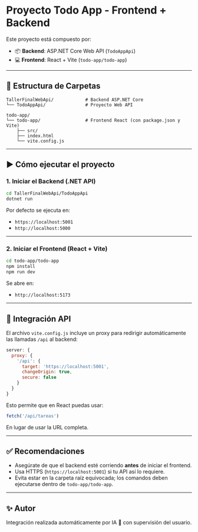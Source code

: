 
# Proyecto Todo App - Frontend + Backend

Este proyecto está compuesto por:

- 📦 **Backend**: ASP.NET Core Web API (`TodoAppApi`)
- 💻 **Frontend**: React + Vite (`todo-app/todo-app`)

---

## 📁 Estructura de Carpetas

```
TallerFinalWebApi/            # Backend ASP.NET Core
└── TodoAppApi/               # Proyecto Web API

todo-app/
└── todo-app/                 # Frontend React (con package.json y Vite)
    ├── src/
    ├── index.html
    └── vite.config.js
```

---

## ▶️ Cómo ejecutar el proyecto

### 1. Iniciar el Backend (.NET API)

```bash
cd TallerFinalWebApi/TodoAppApi
dotnet run
```

Por defecto se ejecuta en:
- `https://localhost:5001`
- `http://localhost:5000`

---

### 2. Iniciar el Frontend (React + Vite)

```bash
cd todo-app/todo-app
npm install
npm run dev
```

Se abre en:
- `http://localhost:5173`

---

## 🔁 Integración API

El archivo `vite.config.js` incluye un proxy para redirigir automáticamente las llamadas `/api` al backend:

```js
server: {
  proxy: {
    '/api': {
      target: 'https://localhost:5001',
      changeOrigin: true,
      secure: false
    }
  }
}
```

Esto permite que en React puedas usar:

```js
fetch('/api/tareas')
```

En lugar de usar la URL completa.

---

## ✅ Recomendaciones

- Asegúrate de que el backend esté corriendo **antes** de iniciar el frontend.
- Usa HTTPS (`https://localhost:5001`) si tu API así lo requiere.
- Evita estar en la carpeta raíz equivocada; los comandos deben ejecutarse dentro de `todo-app/todo-app`.

---

## ✨ Autor

Integración realizada automáticamente por IA 🤖 con supervisión del usuario.
